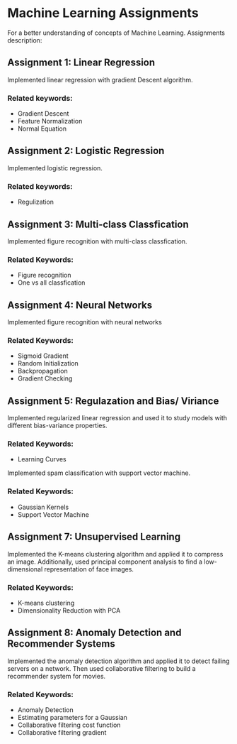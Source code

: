 # Machine Learning Assignments
For a better understanding of concepts of Machine Learning.
Assignments description:

## Assignment 1: Linear Regression
Implemented linear regression with gradient Descent algorithm.

### Related keywords:
- Gradient Descent
- Feature Normalization
- Normal Equation

## Assignment 2: Logistic Regression
Implemented logistic regression.

### Related keywords:
- Regulization


## Assignment 3: Multi-class Classfication
Implemented figure recognition with multi-class classfication.

### Related Keywords:
- Figure recognition
- One vs all classfication

## Assignment 4: Neural Networks
Implemented figure recognition with neural networks

### Related Keywords:
- Sigmoid Gradient
- Random Initialization
- Backpropagation
- Gradient Checking

## Assignment 5: Regulazation and Bias/ Viriance
Implemented regularized linear regression and used it to study models with different bias-variance properties.

### Related Keywords:
- Learning Curves

Implemented spam classification with support vector machine.

### Related Keywords:
- Gaussian Kernels
- Support Vector Machine

## Assignment 7: Unsupervised Learning
Implemented the K-means clustering algorithm and applied it to compress an image. Additionally, used principal component analysis to find a low-dimensional representation of face images.

### Related Keywords:
- K-means clustering
- Dimensionality Reduction with PCA

## Assignment 8: Anomaly Detection and Recommender Systems
Implemented the anomaly detection algorithm and applied it to detect failing servers on a network. Then used collaborative filtering to build a recommender system for movies.

### Related Keywords:
- Anomaly Detection
- Estimating parameters for a Gaussian
- Collaborative filtering cost function
- Collaborative filtering gradient
